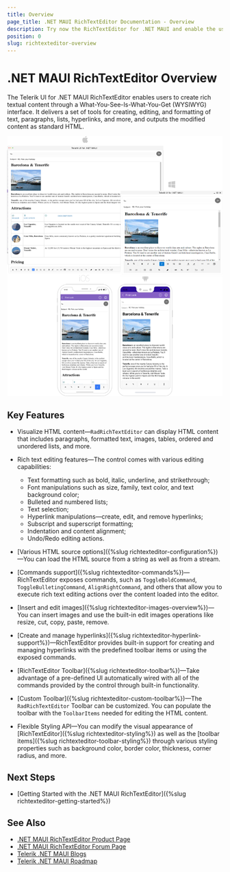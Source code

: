 ```yaml
---
title: Overview
page_title: .NET MAUI RichTextEditor Documentation - Overview
description: Try now the RichTextEditor for .NET MAUI and enable the users of your app to display and edit HTML content through a What-You-See-Is-What-You-Get (WYSIWYG) interface.
position: 0
slug: richtexteditor-overview
---
```


# .NET MAUI RichTextEditor Overview

The Telerik UI for .NET MAUI RichTextEditor enables users to create rich textual content through a What-You-See-Is-What-You-Get (WYSIWYG) interface. It delivers a set of tools for creating, editing, and formatting of text, paragraphs, lists, hyperlinks, and more, and outputs the modified content as standard HTML.

![.NET MAUI RichTextEditor Overview](images/richtexteditor-overview.png)

## Key Features

* Visualize HTML content&mdash;`RadRichTextEditor` can display HTML content that includes paragraphs, formatted text, images, tables, ordered and unordered lists, and more. 

* Rich text editing features&mdash;The control comes with various editing capabilities:
	* Text formatting such as bold, italic, underline, and strikethrough;
	* Font manipulations such as size, family, text color, and text background color;
	* Bulleted and numbered lists;
	* Text selection;
	* Hyperlink manipulations&mdash;create, edit, and remove hyperlinks;
	* Subscript and superscript formatting;
	* Indentation and content alignment;
	* Undo/Redo editing actions.

* [Various HTML source options]({%slug richtexteditor-configuration%})&mdash;You can load the HTML source from a string as well as from a stream.
* [Commands support]({%slug richtexteditor-commands%})&mdash;RichTextEditor exposes commands, such as `ToggleBoldCommand`, `ToggleBulletingCommand`, `AlignRightCommand`, and others that allow you to execute rich text editing actions over the content loaded into the editor.
* [Insert and edit images]({%slug richtexteditor-images-overview%})&mdash;You can insert images and use the built-in edit images operations like resize, cut, copy, paste, remove.
* [Create and manage hyperlinks]({%slug richtexteditor-hyperlink-support%})&mdash;RichTextEditor provides built-in support for creating and managing hyperlinks with the predefined toolbar items or using the exposed commands.
* [RichTextEditor Toolbar]({%slug richtexteditor-toolbar%})&mdash;Take advantage of a pre-defined UI automatically wired with all of the commands provided by the control through built-in functionality.
* [Custom Toolbar]({%slug richtexteditor-custom-toolbar%})&mdash;The `RadRichTextEditor` Toolbar can be customized. You can populate the toolbar with the `ToolbarItems` needed for editing the HTML content.
* Flexible Styling API&mdash;You can modify the visual appearance of [RichTextEditor]({%slug richtexteditor-styling%}) as well as the [toolbar items]({%slug richtexteditor-toolbar-styling%}) through various styling properties such as background color, border color, thickness, corner radius, and more.

## Next Steps

- [Getting Started with the .NET MAUI RichTextEditor]({%slug richtexteditor-getting-started%})

## See Also

- [.NET MAUI RichTextEditor Product Page](https://www.telerik.com/maui-ui/richtexteditor)
- [.NET MAUI RichTextEditor Forum Page](https://www.telerik.com/forums/maui?tagId=2060)
- [Telerik .NET MAUI Blogs](https://www.telerik.com/blogs/mobile-net-maui)
- [Telerik .NET MAUI Roadmap](https://www.telerik.com/support/whats-new/maui-ui/roadmap)
